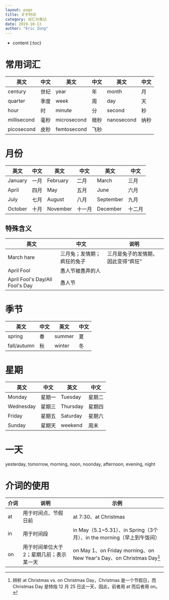 ```yaml
---
layout: page
title: 关于时间
category: 词汇分类记
date: 2019-10-13
author: "Eric Zong"
---
```


* content
{:toc}
# 常用词汇

| 英文        | 中文 | 英文        | 中文 | 英文       | 中文 |
| ----------- | ---- | ----------- | ---- | ---------- | ---- |
| century     | 世纪 | year        | 年   | month      | 月   |
| quarter     | 季度 | week        | 周   | day        | 天   |
| hour        | 时   | minute      | 分   | second     | 秒   |
| millisecond | 毫秒 | microsecond | 微秒 | nanosecond | 纳秒 |
| picosecond  | 皮秒 | femtosecond | 飞秒 |            |      |

# 月份

| 英文    | 中文 | 英文     | 中文   | 英文      | 中文   |
| ------- | ---- | -------- | ------ | --------- | ------ |
| January | 一月 | February | 二月   | March     | 三月   |
| April   | 四月 | May      | 五月   | June      | 六月   |
| July    | 七月 | August   | 八月   | September | 九月   |
| October | 十月 | November | 十一月 | December  | 十二月 |

## 特殊含义

| 英文                            | 中文                       | 说明                               |
| ------------------------------- | -------------------------- | ---------------------------------- |
| March hare                      | 三月兔；发情期；疯狂的兔子 | 三月是兔子的发情期，因此变得“疯狂” |
| April Fool                      | 愚人节被愚弄的人           |                                    |
| April Fool's Day/All Fool's Day | 愚人节                     |                                    |

# 季节

| 英文        | 中文 | 英文   | 中文 |
| ----------- | ---- | ------ | ---- |
| spring      | 春   | summer | 夏   |
| fall/autumn | 秋   | winter | 冬   |

# 星期

| 英文      | 中文   | 英文     | 中文   |
| --------- | ------ | -------- | ------ |
| Monday    | 星期一 | Tuesday  | 星期二 |
| Wednesday | 星期三 | Thursday | 星期四 |
| Friday    | 星期五 | Saturday | 星期六 |
| Sunday    | 星期天 | weekend  | 周末   |

# 一天

yesterday, tomorrow, morning, noon, noonday, afternoon, evening, night

# 介词的使用

| <nobr>介词</nobr> | 说明                                     | 示例                                                         |
| ----------------- | ---------------------------------------- | ------------------------------------------------------------ |
| at                | 用于时间点、节假日前                     | at 7:30、at Christmas                                        |
| in                | 用于时间段                               | in May（5.1~5.31）、in Spring（3个月）、in the morning（早上到午饭间） |
| on                | 用于时间单位大于 2；星期几前；表示某一天 | on May 1、on Friday morning、on New Year's Day、on Christmas Day[^1] |

[^1]: 辨析 at Christmas vs. on Christmas Day，Christmas 是一个节假日，而 Christmas Day 是特指 12 月 25 日这一天，因此，前者用 at 而后者用 on。
